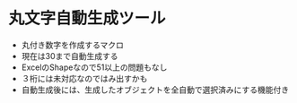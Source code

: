 # 丸文字自動生成ツール

- 丸付き数字を作成するマクロ
- 現在は30まで自動生成する
- ExcelのShapeなので51以上の問題もなし
- ３桁には未対応なのではみ出すかも
- 自動生成後には、生成したオブジェクトを全自動で選択済みにする機能付き
